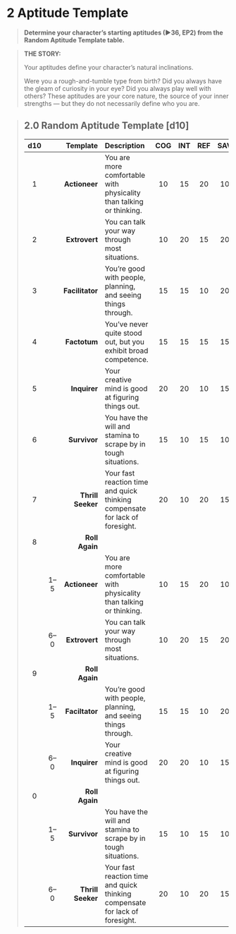 # 2 Aptitude Template

<div class="no-margin">
<blockquote class="header-bg">

**Determine your character’s starting aptitudes (▶36, EP2) from the Random Aptitude Template table.**

</blockquote>

<blockquote>

**THE STORY:**

Your aptitudes define your character’s natural inclinations.

Were you a rough-and-tumble type from birth? Did you always have the gleam of curiosity in your eye? Did you always play well with others? These aptitudes are your core nature, the source of your inner strengths — but they do not necessarily define who you are.

</blockquote>
</div>

<blockquote class=table>

## 2.0 Random Aptitude Template \[d10\]

<div class="tnw1 tnw2">

|  d10  |       |          Template | Description                                                                  |  COG  |  INT  |  REF  |  SAV  |  SOM  |  WIL  |
| :---: | :---: | ----------------: | :--------------------------------------------------------------------------- | :---: | :---: | :---: | :---: | :---: | :---: |
|   1   |       |     **Actioneer** | You are more comfortable with physicality than talking or thinking.          |  10   |  15   |  20   |  10   |  20   |  15   |
|   2   |       |     **Extrovert** | You can talk your way through most situations.                               |  10   |  20   |  15   |  20   |  15   |  10   |
|   3   |       |   **Facilitator** | You’re good with people, planning, and seeing things through.                |  15   |  15   |  10   |  20   |  10   |  20   |
|   4   |       |      **Factotum** | You’ve never quite stood out, but you exhibit broad competence.              |  15   |  15   |  15   |  15   |  15   |  15   |
|   5   |       |      **Inquirer** | Your creative mind is good at figuring things out.                           |  20   |  20   |  10   |  15   |  10   |  15   |
|   6   |       |      **Survivor** | You have the will and stamina to scrape by in tough situations.              |  15   |  10   |  15   |  10   |  20   |  20   |
|   7   |       | **Thrill Seeker** | Your fast reaction time and quick thinking compensate for lack of foresight. |  20   |  10   |  20   |  15   |  15   |  10   |
|   8   |       |    **Roll Again** |
|       |  1–5  |     **Actioneer** | You are more comfortable with physicality than talking or thinking.          |  10   |  15   |  20   |  10   |  20   |  15   |
|       |  6–0  |     **Extrovert** | You can talk your way through most situations.                               |  10   |  20   |  15   |  20   |  15   |  10   |
|   9   |       |    **Roll Again** |
|       |  1–5  |    **Faciltator** | You’re good with people, planning, and seeing things through.                |  15   |  15   |  10   |  20   |  10   |  20   |
|       |  6–0  |      **Inquirer** | Your creative mind is good at figuring things out.                           |  20   |  20   |  10   |  15   |  10   |  15   |
|   0   |       |    **Roll Again** |
|       |  1–5  |      **Survivor** | You have the will and stamina to scrape by in tough situations.              |  15   |  10   |  15   |  10   |  20   |  20   |
|       |  6–0  | **Thrill Seeker** | Your fast reaction time and quick thinking compensate for lack of foresight. |  20   |  10   |  20   |  15   |  15   |  10   |

</div>

</blockquote>
